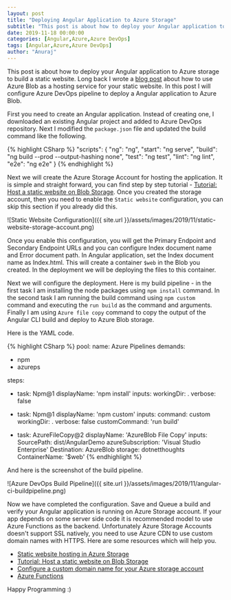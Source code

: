 ```yaml
---
layout: post
title: "Deploying Angular Application to Azure Storage"
subtitle: "This post is about how to deploy your Angular application to Azure storage to build a static website."
date: 2019-11-18 00:00:00
categories: [Angular,Azure,Azure DevOps]
tags: [Angular,Azure,Azure DevOps]
author: "Anuraj"
---
```

This post is about how to deploy your Angular application to Azure storage to build a static website. Long back I wrote a [blog post](https://dotnetthoughts.net/simple-static-websites-using-azure-blob-service/) about how to use Azure Blob as a hosting service for your static website. In this post I will configure Azure DevOps pipeline to deploy a Angular application to Azure Blob.

First you need to create an Angular application. Instead of creating one, I downloaded an existing Angular project and added to Azure DevOps repository. Next I modified the `package.json` file and updated the build command like the following.

{% highlight CSharp %}
"scripts": {
  "ng": "ng",
  "start": "ng serve",
  "build": "ng build --prod --output-hashing none",
  "test": "ng test",
  "lint": "ng lint",
  "e2e": "ng e2e"
}
{% endhighlight %}

Next we will create the Azure Storage Account for hosting the application. It is simple and straight forward, you can find step by step tutorial - [Tutorial: Host a static website on Blob Storage](https://docs.microsoft.com/en-us/azure/storage/blobs/storage-blob-static-website-host?WT.mc_id=AZ-MVP-5002040). Once you created the storage account, then you need to enable the `Static website` configuration, you can skip this section if you already did this.

![Static Website Configuration]({{ site.url }}/assets/images/2019/11/static-website-storage-account.png)

Once you enable this configuration, you will get the Primary Endpoint and Secondary Endpoint URLs and you can configure Index document name and Error document path. In Angular application, set the Index document name as Index.html. This will create a container `$web` in the Blob you created. In the deployment we will be deploying the files to this container.

Next we will configure the deployment. Here is my build pipeline - in the first task I am installing the node packages using `npm install` command. In the second task I am running the build command using `npm custom` command and executing the `run build` as the command and arguments. Finally I am using `Azure file copy` command to copy the output of the Angular CLI build and deploy to Azure Blob storage.

Here is the YAML code.

{% highlight CSharp %}
pool:
  name: Azure Pipelines
  demands:
  - npm
  - azureps

steps:
- task: Npm@1
  displayName: 'npm install'
  inputs:
    workingDir: .
    verbose: false

- task: Npm@1
  displayName: 'npm custom'
  inputs:
    command: custom
    workingDir: .
    verbose: false
    customCommand: 'run build'

- task: AzureFileCopy@2
  displayName: 'AzureBlob File Copy'
  inputs:
    SourcePath: dist/AngularDemo
    azureSubscription: 'Visual Studio Enterprise'
    Destination: AzureBlob
    storage: dotnetthoughts
    ContainerName: '$web'
{% endhighlight %}

And here is the screenshot of the build pipeline.

![Azure DevOps Build Pipeline]({{ site.url }}/assets/images/2019/11/angular-ci-buildpipeline.png)

Now we have completed the configuration. Save and Queue a build and verify your Angular application is running on Azure Storage account. If your app depends on some server side code it is recommended model to use Azure Functions as the backend. Unfortunately Azure Storage Accounts doesn't support SSL natively, you need to use Azure CDN to use custom domain names with HTTPS. Here are some resources which will help you.

* [Static website hosting in Azure Storage](https://docs.microsoft.com/en-us/azure/storage/blobs/storage-blob-static-website?WT.mc_id=AZ-MVP-5002040)
* [Tutorial: Host a static website on Blob Storage](https://docs.microsoft.com/en-us/azure/storage/blobs/storage-blob-static-website-host?WT.mc_id=AZ-MVP-5002040)
* [Configure a custom domain name for your Azure storage account](https://docs.microsoft.com/en-us/azure/storage/blobs/storage-custom-domain-name?WT.mc_id=AZ-MVP-5002040)
* [Azure Functions](https://docs.microsoft.com/en-us/azure/azure-functions/?WT.mc_id=AZ-MVP-5002040)

Happy Programming :)